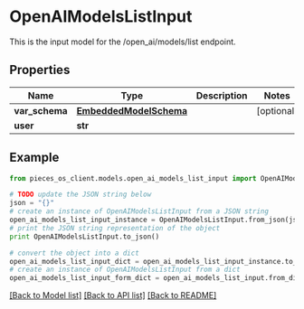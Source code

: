 # OpenAIModelsListInput

This is the input model for the /open_ai/models/list endpoint.

## Properties

Name | Type | Description | Notes
------------ | ------------- | ------------- | -------------
**var_schema** | [**EmbeddedModelSchema**](EmbeddedModelSchema.md) |  | [optional] 
**user** | **str** |  | 

## Example

```python
from pieces_os_client.models.open_ai_models_list_input import OpenAIModelsListInput

# TODO update the JSON string below
json = "{}"
# create an instance of OpenAIModelsListInput from a JSON string
open_ai_models_list_input_instance = OpenAIModelsListInput.from_json(json)
# print the JSON string representation of the object
print OpenAIModelsListInput.to_json()

# convert the object into a dict
open_ai_models_list_input_dict = open_ai_models_list_input_instance.to_dict()
# create an instance of OpenAIModelsListInput from a dict
open_ai_models_list_input_form_dict = open_ai_models_list_input.from_dict(open_ai_models_list_input_dict)
```
[[Back to Model list]](../README.md#documentation-for-models) [[Back to API list]](../README.md#documentation-for-api-endpoints) [[Back to README]](../README.md)


